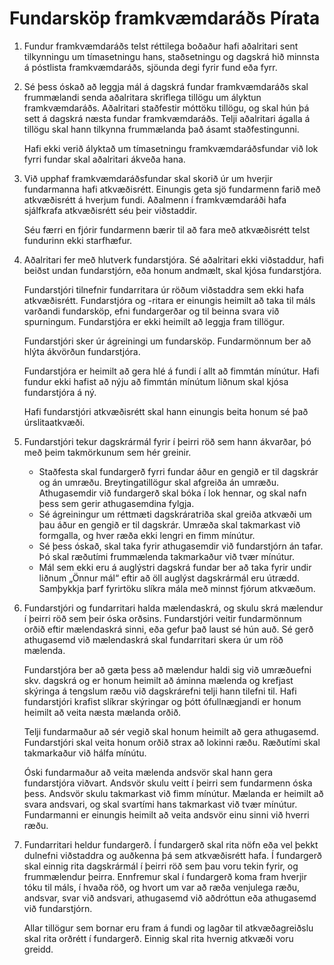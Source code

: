 # Fundarsköp framkvæmdaráðs Pírata

 1. Fundur framkvæmdaráðs telst réttilega boðaður hafi aðalritari sent tilkynningu um tímasetningu hans, staðsetningu og dagskrá hið minnsta á póstlista framkvæmdaráðs, sjöunda degi fyrir fund eða fyrr.

 2. Sé þess óskað að leggja mál á dagskrá fundar framkvæmdaráðs skal frummælandi senda aðalritara skriflega tillögu um ályktun framkvæmdaráðs.
    Aðalritari staðfestir móttöku tillögu, og skal hún þá sett á dagskrá næsta fundar framkvæmdaráðs.
    Telji aðalritari ágalla á tillögu skal hann tilkynna frummælanda það ásamt staðfestingunni.

    Hafi ekki verið ályktað um tímasetningu framkvæmdaráðsfundar við lok fyrri fundar skal aðalritari ákveða hana.

 3. Við upphaf framkvæmdaráðsfundar skal skorið úr um hverjir fundarmanna hafi atkvæðisrétt.
    Einungis geta sjö fundarmenn farið með atkvæðisrétt á hverjum fundi.
    Aðalmenn í framkvæmdaráði hafa sjálfkrafa atkvæðisrétt séu þeir viðstaddir.

    Séu færri en fjórir fundarmenn bærir til að fara með atkvæðisrétt telst fundurinn ekki starfhæfur.

 4. Aðalritari fer með hlutverk fundarstjóra.
    Sé aðalritari ekki viðstaddur, hafi beiðst undan fundarstjórn, eða honum andmælt, skal kjósa fundarstjóra.

    Fundarstjóri tilnefnir fundarritara úr röðum viðstaddra sem ekki hafa atkvæðisrétt.
    Fundarstjóra og -ritara er einungis heimilt að taka til máls varðandi fundarsköp, efni fundargerðar og til beinna svara við spurningum.
    Fundarstjóra er ekki heimilt að leggja fram tillögur.

    Fundarstjóri sker úr ágreiningi um fundarsköp. Fundarmönnum ber að hlýta ákvörðun fundarstjóra.

    Fundarstjóra er heimilt að gera hlé á fundi í allt að fimmtán mínútur.
    Hafi fundur ekki hafist að nýju að fimmtán mínútum liðnum skal kjósa fundarstjóra á ný.

    Hafi fundarstjóri atkvæðisrétt skal hann einungis beita honum sé það úrslitaatkvæði.

 5. Fundarstjóri tekur dagskrármál fyrir í þeirri röð sem hann ákvarðar, þó með þeim takmörkunum sem hér greinir.

    - Staðfesta skal fundargerð fyrri fundar áður en gengið er til dagskrár og án umræðu.
      Breytingatillögur skal afgreiða án umræðu.
      Athugasemdir við fundargerð skal bóka í lok hennar, og skal nafn þess sem gerir athugasemdina fylgja.
    - Sé ágreiningur um réttmæti dagskráratriða skal greiða atkvæði um þau áður en gengið er til dagskrár.
      Umræða skal takmarkast við formgalla, og hver ræða ekki lengri en fimm mínútur.
    - Sé þess óskað, skal taka fyrir athugasemdir við fundarstjórn án tafar.
      Þó skal ræðutími frummælenda takmarkaður við tvær mínútur.
    - Mál sem ekki eru á auglýstri dagskrá fundar ber að taka fyrir undir liðnum „Önnur mál“ eftir að öll auglýst dagskrármál eru útrædd.
      Samþykkja þarf fyrirtöku slíkra mála með minnst fjórum atkvæðum.

 6. Fundarstjóri og fundarritari halda mælendaskrá, og skulu skrá mælendur í þeirri röð sem þeir óska orðsins.
    Fundarstjóri veitir fundarmönnum orðið eftir mælendaskrá sinni, eða gefur það laust sé hún auð.
    Sé gerð athugasemd við mælendaskrá skal fundarritari skera úr um röð mælenda.

    Fundarstjóra ber að gæta þess að mælendur haldi sig við umræðuefni skv. dagskrá og er honum heimilt að áminna mælenda og krefjast skýringa á tengslum ræðu við dagskrárefni telji hann tilefni til.
    Hafi fundarstjóri krafist slíkrar skýringar og þótt ófullnægjandi er honum heimilt að veita næsta mælanda orðið.

    Telji fundarmaður að sér vegið skal honum heimilt að gera athugasemd.
    Fundarstjóri skal veita honum orðið strax að lokinni ræðu.
    Ræðutími skal takmarkaður við hálfa mínútu.

    Óski fundarmaður að veita mælenda andsvör skal hann gera fundarstjóra viðvart.
    Andsvör skulu veitt í þeirri sem fundarmenn óska þess.
    Andsvör skulu takmarkast við fimm mínútur.
    Mælanda er heimilt að svara andsvari, og skal svartími hans takmarkast við tvær mínútur.
    Fundarmanni er einungis heimilt að veita andsvör einu sinni við hverri ræðu.

 7. Fundarritari heldur fundargerð.
    Í fundargerð skal rita nöfn eða vel þekkt dulnefni viðstaddra og auðkenna þá sem atkvæðisrétt hafa.
    Í fundargerð skal einnig rita dagskrármál í þeirri röð sem þau voru tekin fyrir, og frummælendur þeirra.
    Ennfremur skal í fundargerð koma fram hverjir tóku til máls, í hvaða röð, og hvort um var að ræða venjulega ræðu, andsvar, svar við andsvari, athugasemd við aðdróttun eða athugasemd við fundarstjórn.

    Allar tillögur sem bornar eru fram á fundi og lagðar til atkvæðagreiðslu skal rita orðrétt í fundargerð.
    Einnig skal rita hvernig atkvæði voru greidd.
